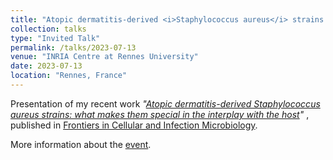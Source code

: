 ```yaml
---
title: "Atopic dermatitis-derived <i>Staphylococcus aureus</i> strains: what makes them special"
collection: talks
type: "Invited Talk"
permalink: /talks/2023-07-13
venue: "INRIA Centre at Rennes University"
date: 2023-07-13
location: "Rennes, France"
---
```




Presentation of my recent work <i>"[Atopic dermatitis-derived Staphylococcus aureus strains: what makes them special in the interplay with the host](https://doi.org/10.3389/fcimb.2023.1194254)" </i>, published in [Frontiers in Cellular and Infection Microbiology](https://www.frontiersin.org/journals/cellular-and-infection-microbiology).

More information about the [event](https://www.irisa.fr/date/2023-07/atopic-dermatitis-derived-staphylococcus-aureus-strains-what-makes-them-special).
